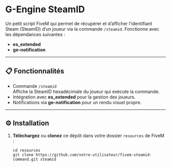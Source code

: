 # G-Engine SteamID

Un petit script FiveM qui permet de récupérer et d’afficher l’identifiant Steam (SteamID) d’un joueur via la commande `/steamid`. Fonctionne avec les dépendances suivantes :

- **es_extended**  
- **ge-notification**

---

## 📋 Fonctionnalités

- Commande `/steamid`  
  Affiche la SteamID hexadécimale du joueur qui exécute la commande.
- Intégration avec **es_extended** pour la gestion des joueurs.
- Notifications via **ge-notification** pour un rendu visuel propre.

---

## ⚙️ Installation

1. **Téléchargez** ou **clonez** ce dépôt dans votre dossier `resources` de FiveM :
   ```shell
   cd resources
   git clone https://github.com/votre-utilisateur/fivem-steamid-command.git steamid
